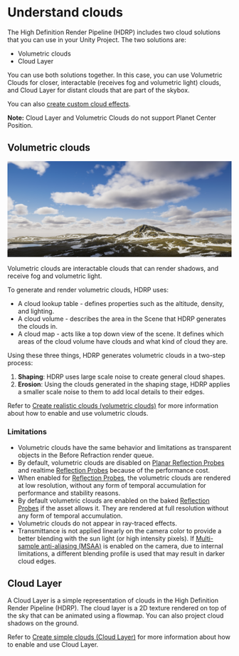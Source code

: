 # Understand clouds

The High Definition Render Pipeline (HDRP) includes two cloud solutions that you can use in your Unity Project. The two solutions are:

- Volumetric clouds
- Cloud Layer

You can use both solutions together. In this case, you can use Volumetric Clouds for closer, interactable (receives fog and volumetric light) clouds, and Cloud Layer for distant clouds that are part of the skybox.

You can also [create custom cloud effects](create-custom-cloud-effects.md).

__Note:__ Cloud Layer and Volumetric Clouds do not support Planet Center Position.

## Volumetric clouds

![](Images/volumetric-clouds-1.png)

Volumetric clouds are interactable clouds that can render shadows, and receive fog and volumetric light.

To generate and render volumetric clouds, HDRP uses:

* A cloud lookup table - defines properties such as the altitude, density, and lighting.
* A cloud volume - describes the area in the Scene that HDRP generates the clouds in.
* A cloud map - acts like a top down view of the scene. It defines which areas of the cloud volume have clouds and what kind of cloud they are.

Using these three things, HDRP generates volumetric clouds in a two-step process:

1. **Shaping**: HDRP uses large scale noise to create general cloud shapes.
2. **Erosion**: Using the clouds generated in the shaping stage, HDRP applies a smaller scale noise to them to add local details to their edges.

Refer to [Create realistic clouds (volumetric clouds)](create-realistic-clouds-volumetric-clouds.md) for more information about how to enable and use volumetric clouds.

### Limitations

* Volumetric clouds have the same behavior and limitations as transparent objects in the Before Refraction render queue.
* By default, volumetric clouds are disabled on [Planar Reflection Probes](Planar-Reflection-Probe.md) and realtime [Reflection Probes](Reflection-Probe.md) because of the performance cost.
* When enabled for [Reflection Probes](Reflection-Probe.md), the volumetric clouds are rendered at low resolution, without any form of temporal accumulation for performance and stability reasons.
* By default volumetric clouds are enabled on the baked [Reflection Probes](Reflection-Probe.md) if the asset allows it. They are rendered at full resolution without any form of temporal accumulation.
* Volumetric clouds do not appear in ray-traced effects.
* Transmittance is not applied linearly on the camera color to provide a better blending with the sun light (or high intensity pixels). If [Multi-sample anti-aliasing (MSAA)](Anti-Aliasing.md#MSAA) is enabled on the camera, due to internal limitations, a different blending profile is used that may result in darker cloud edges.

## Cloud Layer

A Cloud Layer is a simple representation of clouds in the High Definition Render Pipeline (HDRP). The cloud layer is a 2D texture rendered on top of the sky that can be animated using a flowmap. You can also project cloud shadows on the ground.

Refer to [Create simple clouds (Cloud Layer)](create-simple-clouds-cloud-layer.md) for more information about how to enable and use Cloud Layer.
